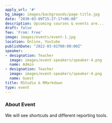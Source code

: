 ```yaml
---
apply_url: '#'
bg_image: images/backgrounds/page-title.jpg
date: "2030-03-09T15:27:17+06:00"
description: Upcoming courses & events are...
draft: false
fee: 'From: Free'
image: images/events/event-1.jpg
location: Online, Youtube
publishDate: "2022-03-01T00:00:00Z"
speaker:
- designation: Teacher
  image: images/event-speakers/speaker-4.png
  name: Admin
- designation: Teacher
  image: images/event-speakers/speaker-4.png
  name: Guest
title: RStudio & RMarkdown
type: event
---
```


### About Event

We will see shortcuts and different reporting tools.